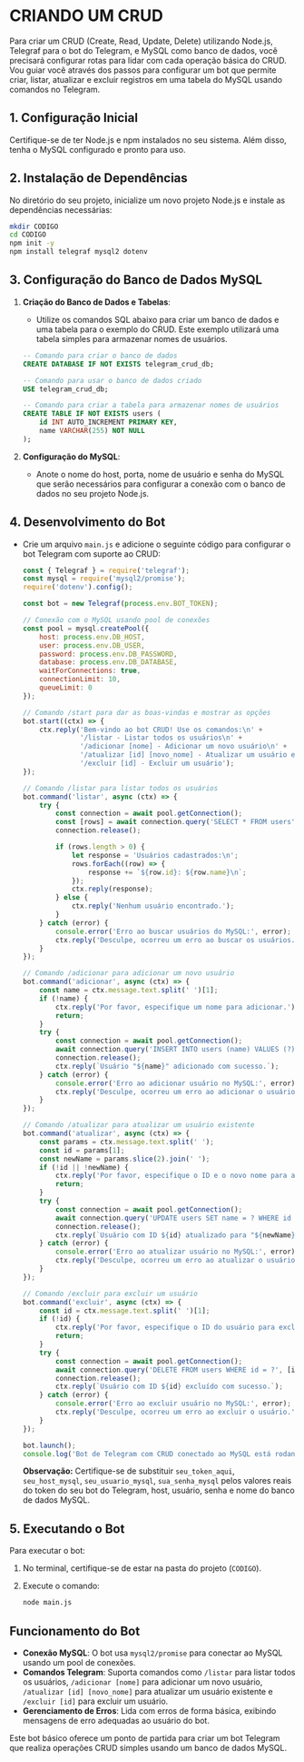 # CRIANDO UM CRUD
Para criar um CRUD (Create, Read, Update, Delete) utilizando Node.js, Telegraf para o bot do Telegram, e MySQL como banco de dados, você precisará configurar rotas para lidar com cada operação básica do CRUD. Vou guiar você através dos passos para configurar um bot que permite criar, listar, atualizar e excluir registros em uma tabela do MySQL usando comandos no Telegram.

## 1. Configuração Inicial
Certifique-se de ter Node.js e npm instalados no seu sistema. Além disso, tenha o MySQL configurado e pronto para uso.

## 2. Instalação de Dependências
No diretório do seu projeto, inicialize um novo projeto Node.js e instale as dependências necessárias:

```bash
mkdir CODIGO
cd CODIGO
npm init -y
npm install telegraf mysql2 dotenv
```

## 3. Configuração do Banco de Dados MySQL
1. **Criação do Banco de Dados e Tabelas**:

   - Utilize os comandos SQL abaixo para criar um banco de dados e uma tabela para o exemplo do CRUD. Este exemplo utilizará uma tabela simples para armazenar nomes de usuários.

   ```sql
   -- Comando para criar o banco de dados
   CREATE DATABASE IF NOT EXISTS telegram_crud_db;

   -- Comando para usar o banco de dados criado
   USE telegram_crud_db;

   -- Comando para criar a tabela para armazenar nomes de usuários
   CREATE TABLE IF NOT EXISTS users (
       id INT AUTO_INCREMENT PRIMARY KEY,
       name VARCHAR(255) NOT NULL
   );
   ```

2. **Configuração do MySQL**:

   - Anote o nome do host, porta, nome de usuário e senha do MySQL que serão necessários para configurar a conexão com o banco de dados no seu projeto Node.js.

## 4. Desenvolvimento do Bot
- Crie um arquivo `main.js` e adicione o seguinte código para configurar o bot Telegram com suporte ao CRUD:

   ```javascript
   const { Telegraf } = require('telegraf');
   const mysql = require('mysql2/promise');
   require('dotenv').config();

   const bot = new Telegraf(process.env.BOT_TOKEN);

   // Conexão com o MySQL usando pool de conexões
   const pool = mysql.createPool({
       host: process.env.DB_HOST,
       user: process.env.DB_USER,
       password: process.env.DB_PASSWORD,
       database: process.env.DB_DATABASE,
       waitForConnections: true,
       connectionLimit: 10,
       queueLimit: 0
   });

   // Comando /start para dar as boas-vindas e mostrar as opções
   bot.start((ctx) => {
       ctx.reply('Bem-vindo ao bot CRUD! Use os comandos:\n' +
                 '/listar - Listar todos os usuários\n' +
                 '/adicionar [nome] - Adicionar um novo usuário\n' +
                 '/atualizar [id] [novo_nome] - Atualizar um usuário existente\n' +
                 '/excluir [id] - Excluir um usuário');
   });

   // Comando /listar para listar todos os usuários
   bot.command('listar', async (ctx) => {
       try {
           const connection = await pool.getConnection();
           const [rows] = await connection.query('SELECT * FROM users');
           connection.release();

           if (rows.length > 0) {
               let response = 'Usuários cadastrados:\n';
               rows.forEach((row) => {
                   response += `${row.id}: ${row.name}\n`;
               });
               ctx.reply(response);
           } else {
               ctx.reply('Nenhum usuário encontrado.');
           }
       } catch (error) {
           console.error('Erro ao buscar usuários do MySQL:', error);
           ctx.reply('Desculpe, ocorreu um erro ao buscar os usuários.');
       }
   });

   // Comando /adicionar para adicionar um novo usuário
   bot.command('adicionar', async (ctx) => {
       const name = ctx.message.text.split(' ')[1];
       if (!name) {
           ctx.reply('Por favor, especifique um nome para adicionar.');
           return;
       }
       try {
           const connection = await pool.getConnection();
           await connection.query('INSERT INTO users (name) VALUES (?)', [name]);
           connection.release();
           ctx.reply(`Usuário "${name}" adicionado com sucesso.`);
       } catch (error) {
           console.error('Erro ao adicionar usuário no MySQL:', error);
           ctx.reply('Desculpe, ocorreu um erro ao adicionar o usuário.');
       }
   });

   // Comando /atualizar para atualizar um usuário existente
   bot.command('atualizar', async (ctx) => {
       const params = ctx.message.text.split(' ');
       const id = params[1];
       const newName = params.slice(2).join(' ');
       if (!id || !newName) {
           ctx.reply('Por favor, especifique o ID e o novo nome para atualizar.');
           return;
       }
       try {
           const connection = await pool.getConnection();
           await connection.query('UPDATE users SET name = ? WHERE id = ?', [newName, id]);
           connection.release();
           ctx.reply(`Usuário com ID ${id} atualizado para "${newName}" com sucesso.`);
       } catch (error) {
           console.error('Erro ao atualizar usuário no MySQL:', error);
           ctx.reply('Desculpe, ocorreu um erro ao atualizar o usuário.');
       }
   });

   // Comando /excluir para excluir um usuário
   bot.command('excluir', async (ctx) => {
       const id = ctx.message.text.split(' ')[1];
       if (!id) {
           ctx.reply('Por favor, especifique o ID do usuário para excluir.');
           return;
       }
       try {
           const connection = await pool.getConnection();
           await connection.query('DELETE FROM users WHERE id = ?', [id]);
           connection.release();
           ctx.reply(`Usuário com ID ${id} excluído com sucesso.`);
       } catch (error) {
           console.error('Erro ao excluir usuário no MySQL:', error);
           ctx.reply('Desculpe, ocorreu um erro ao excluir o usuário.');
       }
   });

   bot.launch();
   console.log('Bot de Telegram com CRUD conectado ao MySQL está rodando...');
   ```

   **Observação:** Certifique-se de substituir `seu_token_aqui`, `seu_host_mysql`, `seu_usuario_mysql`, `sua_senha_mysql` pelos valores reais do token do seu bot do Telegram, host, usuário, senha e nome do banco de dados MySQL.

## 5. Executando o Bot
Para executar o bot:

1. No terminal, certifique-se de estar na pasta do projeto (`CODIGO`).
2. Execute o comando:

   ```bash
   node main.js
   ```

## Funcionamento do Bot
- **Conexão MySQL**: O bot usa `mysql2/promise` para conectar ao MySQL usando um pool de conexões.
- **Comandos Telegram**: Suporta comandos como `/listar` para listar todos os usuários, `/adicionar [nome]` para adicionar um novo usuário, `/atualizar [id] [novo_nome]` para atualizar um usuário existente e `/excluir [id]` para excluir um usuário.
- **Gerenciamento de Erros**: Lida com erros de forma básica, exibindo mensagens de erro adequadas ao usuário do bot.

Este bot básico oferece um ponto de partida para criar um bot Telegram que realiza operações CRUD simples usando um banco de dados MySQL.